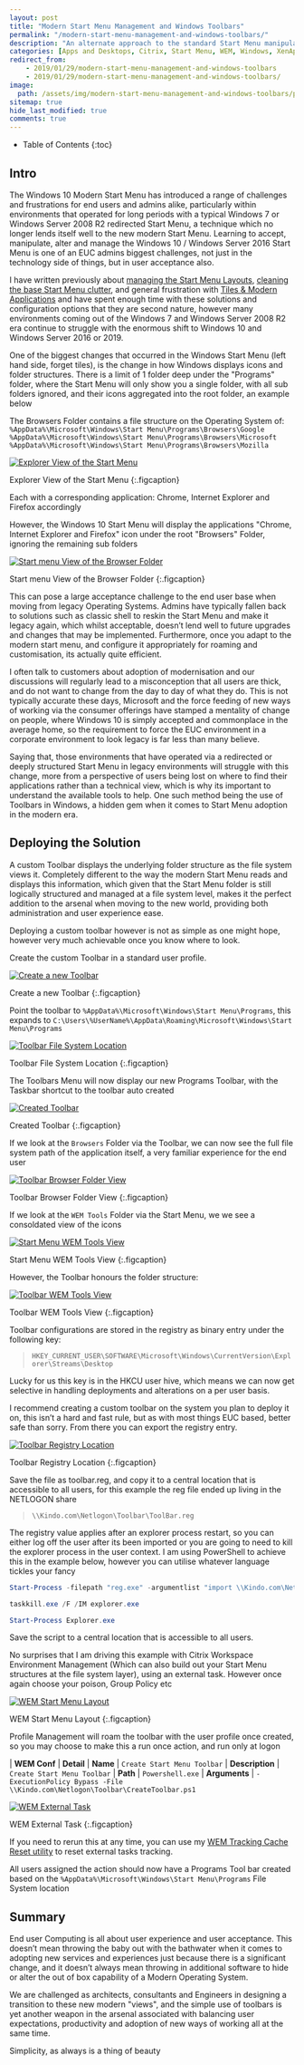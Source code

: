 ```yaml
---
layout: post
title: "Modern Start Menu Management and Windows Toolbars"
permalink: "/modern-start-menu-management-and-windows-toolbars/"
description: "An alternate approach to the standard Start Menu manipulation"
categories: [Apps and Desktops, Citrix, Start Menu, WEM, Windows, XenApp]
redirect_from: 
    - 2019/01/29/modern-start-menu-management-and-windows-toolbars
    - 2019/01/29/modern-start-menu-management-and-windows-toolbars/
image:
  path: /assets/img/modern-start-menu-management-and-windows-toolbars/post_default_image.jpg
sitemap: true
hide_last_modified: true
comments: true
---
```


<!--excerpt-->

-  Table of Contents
{:toc}

## Intro

The Windows 10 Modern Start Menu has introduced a range of challenges and frustrations for end users and admins alike, particularly within environments that operated for long periods with a typical Windows 7 or Windows Server 2008 R2 redirected Start Menu, a technique which no longer lends itself well to the new modern Start Menu. Learning to accept, manipulate, alter and manage the Windows 10 / Windows Server 2016 Start Menu is one of an EUC admins biggest challenges, not just in the technology side of things, but in user acceptance also.

I have written previously about [managing the Start Menu Layouts](https://www.citrix.com/blogs/2018/04/10/customizing-the-windows-10-start-menu-to-enable-better-control-better-experience/), [cleaning the base Start Menu clutter](https://jkindon.com/2018/03/20/windows-10-start-menu-declutter-the-default/), and general frustration with [Tiles & Modern Applications](https://jkindon.com/2017/10/13/citrix-wem-modern-start-menus-and-tiles/) and have spent enough time with these solutions and configuration options that they are second nature, however many environments coming out of the Windows 7 and Windows Server 2008 R2 era continue to struggle with the enormous shift to Windows 10 and Windows Server 2016 or 2019.

One of the biggest changes that occurred in the Windows Start Menu (left hand side, forget tiles), is the change in how Windows displays icons and folder structures. There is a limit of 1 folder deep under the "Programs" folder, where the Start Menu will only show you a single folder, with all sub folders ignored, and their icons aggregated into the root folder, an example below

The Browsers Folder contains a file structure on the Operating System of:
`%AppData%\Microsoft\Windows\Start Menu\Programs\Browsers\Google`
`%AppData%\Microsoft\Windows\Start Menu\Programs\Browsers\Microsoft`
`%AppData%\Microsoft\Windows\Start Menu\Programs\Browsers\Mozilla`

[![Explorer View of the Start Menu]({{site.baseurl}}/assets/img/modern-start-menu-management-and-windows-toolbars/ExplorerView.png)]({{site.baseurl}}/assets/img/modern-start-menu-management-and-windows-toolbars/ExplorerView.png)

Explorer View of the Start Menu
{:.figcaption}

Each with a corresponding application: Chrome, Internet Explorer and Firefox accordingly

However, the Windows 10 Start Menu will display the applications "Chrome, Internet Explorer and Firefox" icon under the root "Browsers" Folder, ignoring the remaining sub folders

[![Start menu View of the Browser Folder]({{site.baseurl}}/assets/img/modern-start-menu-management-and-windows-toolbars/Start-BrowserView.png)]({{site.baseurl}}/assets/img/modern-start-menu-management-and-windows-toolbars/Start-BrowserView.png)

Start menu View of the Browser Folder
{:.figcaption}

This can pose a large acceptance challenge to the end user base when moving from legacy Operating Systems. Admins have typically fallen back to solutions such as classic shell to reskin the Start Menu and make it legacy again, which whilst acceptable, doesn’t lend well to future upgrades and changes that may be implemented. Furthermore, once you adapt to the modern start menu, and configure it appropriately for roaming and customisation, its actually quite efficient.

I often talk to customers about adoption of modernisation and our discussions will regularly lead to a misconception that all users are thick, and do not want to change from the day to day of what they do. This is not typically accurate these days, Microsoft and the force feeding of new ways of working via the consumer offerings have stamped a mentality of change on people, where Windows 10 is simply accepted and commonplace in the average home, so the requirement to force the EUC environment in a corporate environment to look legacy is far less than many believe.

Saying that, those environments that have operated via a redirected or deeply structured Start Menu in legacy environments will struggle with this change, more from a perspective of users being lost on where to find their applications rather than a technical view, which is why its important to understand the available tools to help. One such method being the use of Toolbars in Windows, a hidden gem when it comes to Start Menu adoption in the modern era.

## Deploying the Solution

A custom Toolbar displays the underlying folder structure as the file system views it. Completely different to the way the modern Start Menu reads and displays this information, which given that the Start Menu folder is still logically structured and managed at a file system level, makes it the perfect addition to the arsenal when moving to the new world, providing both administration and user experience ease.

Deploying a custom toolbar however is not as simple as one might hope, however very much achievable once you know where to look.

Create the custom Toolbar in a standard user profile.

[![Create a new Toolbar]({{site.baseurl}}/assets/img/modern-start-menu-management-and-windows-toolbars/Toolbar-Create.png)]({{site.baseurl}}/assets/img/modern-start-menu-management-and-windows-toolbars/Toolbar-Create.png)

Create a new Toolbar
{:.figcaption}

Point the toolbar to `%AppData%\Microsoft\Windows\Start Menu\Programs`, this expands to `C:\Users\%UserName%\AppData\Roaming\Microsoft\Windows\Start Menu\Programs`

[![Toolbar File System Location]({{site.baseurl}}/assets/img/modern-start-menu-management-and-windows-toolbars/Toolbar-FileSystemLocation.png)]({{site.baseurl}}/assets/img/modern-start-menu-management-and-windows-toolbars/Toolbar-FileSystemLocation.png)

Toolbar File System Location
{:.figcaption}

The Toolbars Menu will now display our new Programs Toolbar, with the Taskbar shortcut to the toolbar auto created

[![Created Toolbar]({{site.baseurl}}/assets/img/modern-start-menu-management-and-windows-toolbars/Toolbar-Created.png)]({{site.baseurl}}/assets/img/modern-start-menu-management-and-windows-toolbars/Toolbar-Created.png)

Created Toolbar
{:.figcaption}

If we look at the `Browsers` Folder via the Toolbar, we can now see the full file system path of the application itself, a very familiar experience for the end user

[![Toolbar Browser Folder View]({{site.baseurl}}/assets/img/modern-start-menu-management-and-windows-toolbars/Toolbar-BrowserView.png)]({{site.baseurl}}/assets/img/modern-start-menu-management-and-windows-toolbars/Toolbar-BrowserView.png)

Toolbar Browser Folder View
{:.figcaption}

If we look at the `WEM Tools` Folder via the Start Menu, we we see a consoldated view of the icons

[![Start Menu WEM Tools View]({{site.baseurl}}/assets/img/modern-start-menu-management-and-windows-toolbars/Start-WEMView.png)]({{site.baseurl}}/assets/img/modern-start-menu-management-and-windows-toolbars/Start-WEMView.png)

Start Menu WEM Tools View
{:.figcaption}

However, the Toolbar honours the folder structure:

[![Toolbar WEM Tools View]({{site.baseurl}}/assets/img/modern-start-menu-management-and-windows-toolbars/Toolbar-WEMView.png)]({{site.baseurl}}/assets/img/modern-start-menu-management-and-windows-toolbars/Toolbar-WEMView.png)

Toolbar WEM Tools View
{:.figcaption}

Toolbar configurations are stored in the registry as binary entry under the following key:

> `HKEY_CURRENT_USER\SOFTWARE\Microsoft\Windows\CurrentVersion\Explorer\Streams\Desktop`

Lucky for us this key is in the HKCU user hive, which means we can now get selective in handling deployments and alterations on a per user basis.

I recommend creating a custom toolbar on the system you plan to deploy it on, this isn’t a hard and fast rule, but as with most things EUC based, better safe than sorry. From there you can export the registry entry.

[![Toolbar Registry Location]({{site.baseurl}}/assets/img/modern-start-menu-management-and-windows-toolbars/RegLocation.png)]({{site.baseurl}}/assets/img/modern-start-menu-management-and-windows-toolbars/RegLocation.png)

Toolbar Registry Location
{:.figcaption}

Save the file as toolbar.reg, and copy it to a central location that is accessible to all users, for this example the reg file ended up living in the NETLOGON share

> `\\Kindo.com\Netlogon\Toolbar\ToolBar.reg`

The registry value applies after an explorer process restart, so you can either log off the user after its been imported or you are going to need to kill the explorer process in the user context. I am using PowerShell to achieve this in the example below, however you can utilise whatever language tickles your fancy

```powershell
Start-Process -filepath "reg.exe" -argumentlist "import \\Kindo.com\Netlogon\Toolbar\ToolBar.reg"

taskkill.exe /F /IM explorer.exe

Start-Process Explorer.exe
```

Save the script to a central location that is accessible to all users.

No surprises that I am driving this example with Citrix Workspace Environment Management (Which can also build out your Start Menu structures at the file system layer), using an external task. However once again choose your poison, Group Policy etc 

[![WEM Start Menu Layout]({{site.baseurl}}/assets/img/modern-start-menu-management-and-windows-toolbars/WEMStartMenu.png)]({{site.baseurl}}/assets/img/modern-start-menu-management-and-windows-toolbars/WEMStartMenu.png)

WEM Start Menu Layout
{:.figcaption}

Profile Management will roam the toolbar with the user profile once created, so you may choose to make this a run once action, and run only at logon 

| **WEM Conf** | **Detail**
| **Name** | `Create Start Menu Toolbar`
| **Description** | `Create Start Menu Toolbar`
| **Path** | `Powershell.exe` 
| **Arguments** | `-ExecutionPolicy Bypass -File \\Kindo.com\Netlogon\Toolbar\CreateToolbar.ps1`

[![WEM External Task]({{site.baseurl}}/assets/img/modern-start-menu-management-and-windows-toolbars/WEMTask.png)]({{site.baseurl}}/assets/img/modern-start-menu-management-and-windows-toolbars/WEMTask.png)

WEM External Task
{:.figcaption}

If you need to rerun this at any time, you can use my [WEM Tracking Cache Reset utility](https://jkindon.com/2018/11/28/selective-deletion-of-the-wem-actions-tracking-cache/) to reset external tasks tracking.

All users assigned the action should now have a Programs Tool bar created based on the `%AppData%\Microsoft\Windows\Start Menu\Programs` File System location

## Summary

End user Computing is all about user experience and user acceptance. This doesn’t mean throwing the baby out with the bathwater when it comes to adopting new services and experiences just because there is a significant change, and it doesn’t always mean throwing in additional software to hide or alter the out of box capability of a Modern Operating System.

We are challenged as architects, consultants and Engineers in designing a transition to these new modern "views", and the simple use of toolbars is yet another weapon in the arsenal associated with balancing user expectations, productivity and adoption of new ways of working all at the same time.

Simplicity, as always is a thing of beauty

